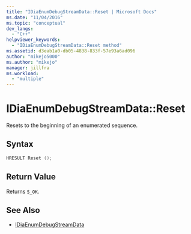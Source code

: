 ```yaml
---
title: "IDiaEnumDebugStreamData::Reset | Microsoft Docs"
ms.date: "11/04/2016"
ms.topic: "conceptual"
dev_langs:
  - "C++"
helpviewer_keywords:
  - "IDiaEnumDebugStreamData::Reset method"
ms.assetid: d3eab1a0-db05-4838-833f-57e93a6ad096
author: "mikejo5000"
ms.author: "mikejo"
manager: jillfra
ms.workload:
  - "multiple"
---
```

# IDiaEnumDebugStreamData::Reset
Resets to the beginning of an enumerated sequence.

## Syntax

```C++
HRESULT Reset ();
```

## Return Value
 Returns `S_OK`.

## See Also
- [IDiaEnumDebugStreamData](../../debugger/debug-interface-access/idiaenumdebugstreamdata.md)